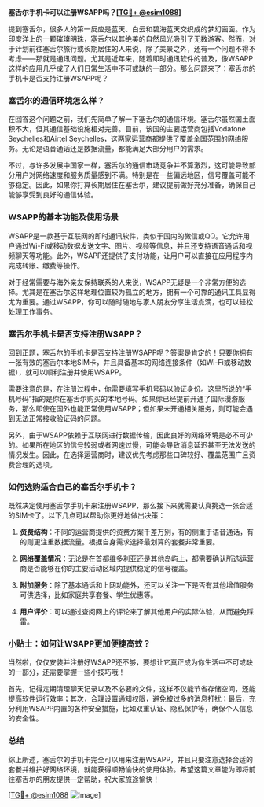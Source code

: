 **塞舌尔手机卡可以注册WSAPP吗？[[TG💪+ @esim1088](https://t.me/s/esim1088)]**

提到塞舌尔，很多人的第一反应是蓝天、白云和碧海蓝天交织成的梦幻画面。作为印度洋上的一颗璀璨明珠，塞舌尔以其绝美的自然风光吸引了无数游客。然而，对于计划前往塞舌尔旅行或长期居住的人来说，除了美景之外，还有一个问题不得不考虑——那就是通讯问题。尤其是近年来，随着即时通讯软件的普及，像WSAPP这样的应用几乎成了人们日常生活中不可或缺的一部分。那么问题来了：塞舌尔的手机卡是否支持注册WSAPP呢？

### 塞舌尔的通信环境怎么样？

在回答这个问题之前，我们先简单了解一下塞舌尔的通信环境。塞舌尔虽然国土面积不大，但其通信基础设施相对完善。目前，该国的主要运营商包括Vodafone Seychelles和Airtel Seychelles，这两家运营商都提供了覆盖全国范围的网络服务。无论是语音通话还是数据流量，都能满足大部分用户的需求。

不过，与许多发展中国家一样，塞舌尔的通信市场竞争并不算激烈，这可能导致部分用户对网络速度和服务质量感到不满。特别是在一些偏远地区，信号覆盖可能不够稳定。因此，如果你打算长期居住在塞舌尔，建议提前做好充分准备，确保自己能够享受到良好的通信体验。

### WSAPP的基本功能及使用场景

WSAPP是一款基于互联网的即时通讯软件，类似于国内的微信或QQ。它允许用户通过Wi-Fi或移动数据发送文字、图片、视频等信息，并且还支持语音通话和视频聊天等功能。此外，WSAPP还提供了支付功能，让用户可以直接在应用程序内完成转账、缴费等操作。

对于经常需要与海外亲友保持联系的人来说，WSAPP无疑是一个非常方便的选择。尤其是在塞舌尔这样地理位置较为孤立的地方，拥有一个可靠的通讯工具显得尤为重要。通过WSAPP，你可以随时随地与家人朋友分享生活点滴，也可以轻松处理工作事务。

### 塞舌尔手机卡是否支持注册WSAPP？

回到正题，塞舌尔的手机卡是否支持注册WSAPP呢？答案是肯定的！只要你拥有一张有效的塞舌尔本地SIM卡，并且具备基本的网络连接条件（如Wi-Fi或移动数据），就可以顺利注册并使用WSAPP。

需要注意的是，在注册过程中，你需要填写手机号码以验证身份。这里所说的“手机号码”指的是你在塞舌尔购买的本地号码。如果你已经提前开通了国际漫游服务，那么即使在国外也能正常使用WSAPP；但如果未开通相关服务，则可能会遇到无法正常接收验证码的问题。

另外，由于WSAPP依赖于互联网进行数据传输，因此良好的网络环境是必不可少的。如果所在地区的信号较弱或者网速过慢，可能会导致消息延迟甚至无法发送的情况发生。因此，在选择运营商时，建议优先考虑那些口碑较好、覆盖范围广且资费合理的选项。

### 如何选购适合自己的塞舌尔手机卡？

既然决定使用塞舌尔手机卡来注册WSAPP，那么接下来就需要认真挑选一张合适的SIM卡了。以下几点可以帮助你更好地做出决策：

1. **资费结构**：不同的运营商提供的资费方案千差万别，有的侧重于语音通话，有的则更注重数据流量。根据自身需求选择最划算的套餐非常重要。
   
2. **网络覆盖情况**：无论是在首都维多利亚还是其他岛屿上，都需要确认所选运营商是否能够在你的主要活动区域内提供稳定的信号覆盖。

3. **附加服务**：除了基本通话和上网功能外，还可以关注一下是否有其他增值服务可供选择，比如家庭共享套餐、学生优惠等。

4. **用户评价**：可以通过查阅网上的评论来了解其他用户的实际体验，从而避免踩雷。

### 小贴士：如何让WSAPP更加便捷高效？

当然啦，仅仅安装并注册好WSAPP还不够，要想让它真正成为你生活中不可或缺的一部分，还需要掌握一些小技巧哦！

首先，记得定期清理聊天记录以及不必要的文件，这样不仅能节省存储空间，还能提高软件运行效率；其次，合理设置通知权限，避免被过多的消息打扰；最后，充分利用WSAPP内置的各种安全措施，比如双重认证、隐私保护等，确保个人信息的安全性。

### 总结

综上所述，塞舌尔的手机卡完全可以用来注册WSAPP，并且只要注意选择合适的套餐并维护好网络环境，就能获得顺畅愉快的使用体验。希望这篇文章能为即将前往塞舌尔的朋友提供一定帮助，祝大家旅途愉快！

[[TG💪+ @esim1088](https://t.me/s/esim1088) ![Image](https://i.postimg.cc/4NQfJmqS/Snipaste-2025-05-13-00-14-12.png)]